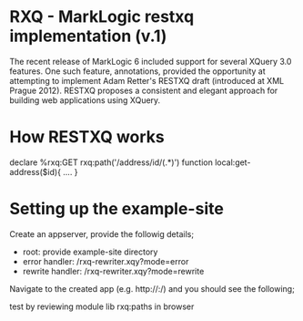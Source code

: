 # RXQ - MarkLogic restxq implementation (v.1)

The recent release of MarkLogic 6 included support for several XQuery 3.0 features. One such feature, annotations, provided the opportunity at attempting to implement Adam Retter's RESTXQ draft (introduced at XML Prague 2012). RESTXQ proposes a consistent and elegant approach for building web applications using XQuery.


# How RESTXQ works

declare %rxq:GET rxq:path('/address/id/(.*)') function local:get-address($id){ .... }

# Setting up the example-site

Create an appserver, provide the followig details;

* root: provide example-site directory
* error handler: /rxq-rewriter.xqy?mode=error
* rewrite handler: /rxq-rewriter.xqy?mode=rewrite

Navigate to the created app (e.g. http://<host>:<port>/) and you should see the following;

 test by reviewing module lib rxq:paths in browser

 

 
